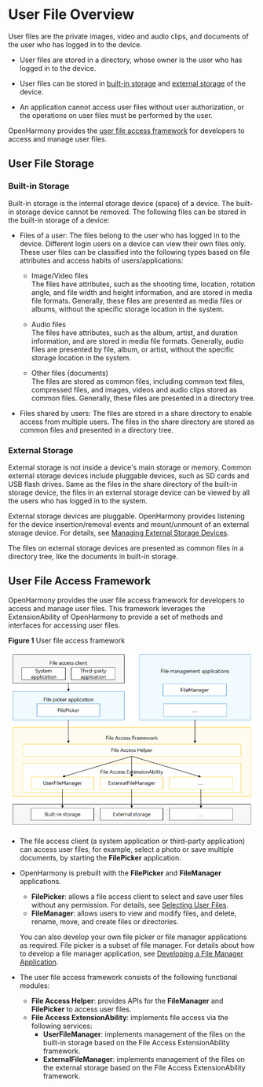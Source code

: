 # User File Overview

User files are the private images, video and audio clips, and documents of the user who has logged in to the device.

- User files are stored in a directory, whose owner is the user who has logged in to the device.

- User files can be stored in [built-in storage](#built-in-storage) and [external storage](#external-storage) of the device.

- An application cannot access user files without user authorization, or the operations on user files must be performed by the user.

OpenHarmony provides the [user file access framework](#user-file-access-framework) for developers to access and manage user files.

## User File Storage

### Built-in Storage

Built-in storage is the internal storage device (space) of a device. The built-in storage device cannot be removed. The following files can be stored in the built-in storage of a device:

- Files of a user: The files belong to the user who has logged in to the device. Different login users on a device can view their own files only.
    These user files can be classified into the following types based on file attributes and access habits of users/applications:
  - Image/Video files<br>
    The files have attributes, such as the shooting time, location, rotation angle, and file width and height information, and are stored in media file formats. Generally, these files are presented as media files or albums, without the specific storage location in the system.
  
  - Audio files<br>
    The files have attributes, such as the album, artist, and duration information, and are stored in media file formats. Generally, audio files are presented by file, album, or artist, without the specific storage location in the system.
  
  - Other files (documents)<br>
    The files are stored as common files, including common text files, compressed files, and images, videos and audio clips stored as common files. Generally, these files are presented in a directory tree.

- Files shared by users: The files are stored in a share directory to enable access from multiple users.
  The files in the share directory are stored as common files and presented in a directory tree.

### External Storage

External storage is not inside a device's main storage or memory. Common external storage devices include pluggable devices, such as SD cards and USB flash drives. Same as the files in the share directory of the built-in storage device, the files in an external storage device can be viewed by all the users who has logged in to the system.

External storage devices are pluggable. OpenHarmony provides listening for the device insertion/removal events and mount/unmount of an external storage device. For details, see [Managing External Storage Devices](manage-external-storage.md).

The files on external storage devices are presented as common files in a directory tree, like the documents in built-in storage.

## User File Access Framework

OpenHarmony provides the user file access framework for developers to access and manage user files. This framework leverages the ExtensionAbility of OpenHarmony to provide a set of methods and interfaces for accessing user files.

**Figure 1** User file access framework

![User file access framework](figures/user-file-access-framework.png)

- The file access client (a system application or third-party application) can access user files, for example, select a photo or save multiple documents, by starting the **FilePicker** application.

- OpenHarmony is prebuilt with the **FilePicker** and **FileManager** applications.
  - **FilePicker**: allows a file access client to select and save user files without any permission. For details, see [Selecting User Files](select-user-file.md).
  - **FileManager**: allows users to view and modify files, and delete, rename, move, and create files or directories.

  You can also develop your own file picker or file manager applications as required. File picker is a subset of file manager. For details about how to develop a file manager application, see [Developing a File Manager Application](dev-user-file-manager.md).

- The user file access framework consists of the following functional modules:
  - **File Access Helper**: provides APIs for the **FileManager** and **FilePicker** to access user files.
  - **File Access ExtensionAbility**: implements file access via the following services:
    - **UserFileManager**: implements management of the files on the built-in storage based on the File Access ExtensionAbility framework.
    - **ExternalFileManager**: implements management of the files on the external storage based on the File Access ExtensionAbility framework.
